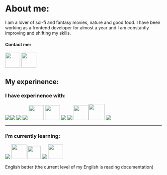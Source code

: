 

# About me: 
I am a lover of sci-fi and fantasy movies, nature and good food. I have been working as a frontend developer for almost a year and I am constantly improving and shifting my skills.
 
#### Contact me:
[<img src="https://www.google.com/gmail/about/static/images/logo-gmail.png" width="48px" >](mailto:vysmich@gmail.com) [<img src="https://cdn.freelogovectors.net/wp-content/uploads/2020/01/linkedin-logo.png" width="48px">](https://www.linkedin.com/in/vysmich/)


## My experinence: 
### I have experinence with:
<img src="https://img.icons8.com/color/48/000000/html-5--v1.png"><img src="https://img.icons8.com/color/48/000000/css3.png"> <img src="https://img.icons8.com/color/48/000000/javascript.png"> <img src="https://img.icons8.com/color/48/000000/bootstrap.png"/> <img src="https://sass-lang.com/assets/img/styleguide/color-1c4aab2b.png" width="48px"> <img src="https://prettier.io/icon.png" width="48px"/> <img src="https://img.icons8.com/color/48/000000/git.png"/> <img src="https://img.icons8.com/color/48/000000/npm.png"/> <img src="https://raw.githubusercontent.com/webpack/media/master/logo/icon-square-big.png" width="48px"/><img src="https://img.icons8.com/windows/64/000000/gulp.png" width="52px" /> <img src="https://img.icons8.com/color/48/000000/docker.png"/> 

---




###  I’m  currently learning:
<img src="https://camo.githubusercontent.com/38b72f440cbf774558b9399b27bf659066e94b1eddc4510a9607ced1f028f6d0/68747470733a2f2f696d672e69636f6e73382e636f6d2f636f6c6f722f34382f3030303030302f72656163742d6e61746976652e706e67"/> <img src="https://pics.freeicons.io/uploads/icons/png/9114856761551941711-512.png" width="48px"> <img src="https://www.svgrepo.com/show/354399/strapi-icon.svg"  width="42px"> <img src="https://img.icons8.com/color/48/000000/graphql.png"/> <img src="https://tailwindcss.com/_next/static/media/tailwindcss-mark.79614a5f61617ba49a0891494521226b.svg" width="48px">

English better (the current level of my English is reading documentation)








<!---
vysmich/vysmich is a ✨ special ✨ repository because its `README.md` (this file) appears on your GitHub profile.
You can click the Preview link to take a look at your changes.
--->

